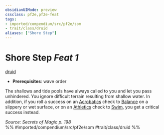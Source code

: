 ```yaml
---
obsidianUIMode: preview
cssclass: pf2e,pf2e-feat
tags:
- imported/compendium/src/pf2e/som
- trait/class/druid
aliases: ["Shore Step"]
---
```

# Shore Step  *Feat 1*  
[druid](rules/traits/druid.md)  

- **Prerequisites**: wave order

The shallows and tide pools have always called to you and let you pass unhindered. You ignore difficult terrain resulting from shallow water. In addition, if you roll a success on an [Acrobatics](../skills.md#Acrobatics) check to [Balance](balance.md) on a slippery or wet surface, or on an [Athletics](../skills.md#Athletics) check to [Swim](swim.md), you get a critical success instead.

*Source: Secrets of Magic p. 198*  
%% #imported/compendium/src/pf2e/som #trait/class/druid %%